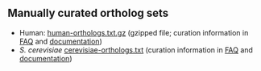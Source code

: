## Manually curated ortholog sets

-   Human:
    [human-orthologs.txt.gz](ftp://ftp.ebi.ac.uk/pub/databases/pombase/pombe/orthologs/human-orthologs.txt.gz)
    (gzipped file; curation information in
    [FAQ](/faqs/how-can-i-find-s-pombe-orthologs-human-gene) and
    [documentation](/documentation/orthologs))
-   *S. cerevisiae*
    [cerevisiae-orthologs.txt](ftp://ftp.ebi.ac.uk/pub/databases/pombase/pombe/orthologs/cerevisiae-orthologs.txt)
    (curation information in
    [FAQ](/faqs/how-can-i-search-s-cerevisiae-orthologshomologs-s-pombe-gene)
    and [documentation](/documentation/orthologs))

